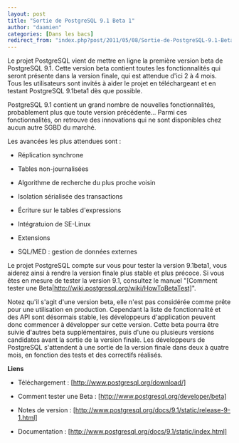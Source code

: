 ```yaml
---
layout: post
title: "Sortie de PostgreSQL 9.1 Beta 1"
author: "daamien"
categories: [Dans les bacs]
redirect_from: "index.php?post/2011/05/08/Sortie-de-PostgreSQL-9.1-Beta-1"
---
```





<!--more-->


Le projet PostgreSQL vient de mettre en ligne la première version beta de PostgreSQL 9.1. Cette version beta contient toutes les fonctionnalités qui seront présente dans la version finale, qui est attendue d'ici 2 à 4 mois. Tous les utilisateurs sont invités à aider le projet en téléchargeant et en testant PostgreSQL 9.1beta1 dès que possible.



PostgreSQL 9.1 contient un grand nombre de nouvelles fonctionnalités, probablement plus que toute version précédente... Parmi ces fonctionnalités, on retrouve des innovations  qui ne sont disponibles chez aucun autre SGBD du marché. 



Les avancées les plus attendues sont :



* Réplication synchrone

* Tables non-journalisées 

* Algorithme de recherche du plus proche voisin

* Isolation sérialisée des transactions

* Écriture  sur le tables d'expressions

* Intégratuion de SE-Linux

* Extensions 

* SQL/MED : gestion de données externes



Le projet PostgreSQL compte sur vous pour tester la version 9.1beta1, vous aiderez ainsi à rendre la version finale plus stable et plus précoce. Si vous êtes en mesure de tester la version 9.1, consultez le manuel "[Comment tester une Beta|http://wiki.postgresql.org/wiki/HowToBetaTest]".



Notez qu'il s'agit d'une version beta, elle n'est pas considérée comme prête pour une utilisation en production. Cependant la liste de fonctionnalité et des API sont désormais stable, les développeurs d'application peuvent donc commencer à développer sur cette version. Cette beta pourra être suivie d'autres beta supplémentaires, puis d'une ou plusieurs versions candidates avant la sortie de la version finale. Les développeurs de PostgreSQL s'attendent à une sortie de la version finale dans deux à quatre mois, en fonction des tests et des correctifs réalisés. 





__Liens__



* Téléchargement : [http://www.postgresql.org/download/]

* Comment tester une Beta : [http://www.postgresql.org/developer/beta]

* Notes de  version :  [http://www.postgresql.org/docs/9.1/static/release-9-1.html]

* Documentation : [http://www.postgresql.org/docs/9.1/static/index.html]